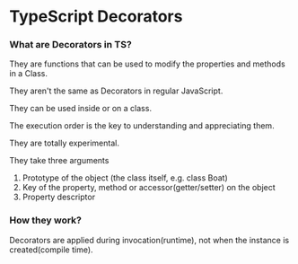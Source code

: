 # TypeScript Decorators

### What are Decorators in TS?

They are functions that can be used to modify the properties and methods in a Class.

They aren't the same as Decorators in regular JavaScript.

They can be used inside or on a class.

The execution order is the key to understanding and appreciating them.

They are totally experimental.

They take three arguments

1. Prototype of the object (the class itself, e.g. class Boat)
2. Key of the property, method or accessor(getter/setter) on the object
3. Property descriptor

### How they work?

Decorators are applied during invocation(runtime), not when the instance is created(compile time).
